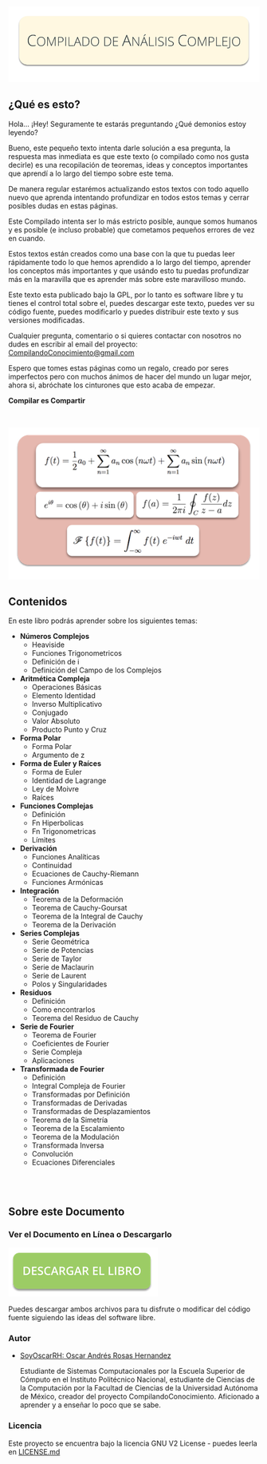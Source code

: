 
![](Graphics/Cover.png)

## ¿Qué es esto?

Hola... ¡Hey! Seguramente te estarás preguntando
    ¿Qué demonios estoy leyendo?

Bueno, este pequeño texto intenta darle solución a esa pregunta,
la respuesta mas inmediata es que este texto (o compilado como nos 
gusta decirle) es una recopilación de teoremas, ideas y conceptos
importantes que aprendí a lo largo del tiempo sobre este tema.

De manera regular estarémos actualizando estos textos con todo
aquello nuevo que aprenda intentando profundizar en todos estos
temas y cerrar posibles dudas en estas páginas.

Este Compilado intenta ser lo más estricto posible, aunque
somos humanos y es posible (e incluso probable) que cometamos
pequeños errores de vez en cuando.

Estos textos están creados como una base con la que tu puedas
leer rápidamente todo lo que hemos aprendido a lo largo del
tiempo, aprender los conceptos más importantes y que usándo
esto tu puedas profundizar más en la maravilla que es aprender
más sobre este maravilloso mundo.

Este texto esta publicado bajo la GPL, por lo tanto es software
libre y tu tienes el control total sobre el, puedes descargar
este texto, puedes ver su código fuente, puedes modificarlo y 
puedes distribuir este texto y sus versiones modificadas.

Cualquier pregunta, comentario o si quieres contactar con
nosotros no dudes en escribir al email del proyecto:
CompilandoConocimiento@gmail.com

Espero que tomes estas páginas como un regalo, creado por
seres imperfectos pero con muchos ánimos de hacer del mundo
un lugar mejor, ahora si, abróchate los cinturones que esto
acaba de empezar.

**Compilar es Compartir**

<br />

[![DownloadButton](Graphics/BookShow.png)](https://CompilandoConocimiento.github.io/LibroAnalisisComplejo/LibroAnalisisComplejo.pdf)

## Contenidos

En este libro podrás aprender sobre los siguientes temas:

- **Números Complejos**
	- Heaviside
	- Funciones Trigonometricos
	- Definición de i
	- Definición del Campo de los Complejos
- **Aritmética Compleja**
	- Operaciones Básicas
	- Elemento Identidad
	- Inverso Multiplicativo
	- Conjugado
	- Valor Absoluto
	- Producto Punto y Cruz
- **Forma Polar**
	-  	Forma Polar
	-   Argumento de z
- **Forma de Euler y Raíces**
	-  	Forma de Euler
	-   Identidad de Lagrange
	-   Ley de Moivre
	-   Raíces
- **Funciones Complejas**
	- Definición
	- Fn Hiperbolicas
	- Fn Trigonometricas
	- Límites
- **Derivación**
	- Funciones Analíticas
	- Continuidad
	- Ecuaciones de Cauchy-Riemann
	- Funciones Armónicas
- **Integración**
	- Teorema de la Deformación
	- Teorema de Cauchy-Goursat
	- Teorema de la Integral de Cauchy
	- Teorema de la Derivación
- **Series Complejas**
	- Serie Geométrica
	- Serie de Potencias
	- Serie de Taylor
	- Serie de Maclaurin
	- Serie de Laurent
	- Polos y Singularidades
- **Residuos**
	- Definición
	- Como encontrarlos
	- Teorema del Residuo de Cauchy
- **Serie de Fourier**
	- Teorema de Fourier
	- Coeficientes de Fourier
	- Serie Compleja
	- Aplicaciones
- **Transformada de Fourier**
	- Definición
	- Integral Compleja de Fourier
	- Transformadas por Definición
	- Transformadas de Derivadas
	- Transformadas de Desplazamientos
	- Teorema de la Simetría
	- Teorema de la Escalamiento
	- Teorema de la Modulación
	- Transformada Inversa
	- Convolución
	- Ecuaciones Diferenciales


<br><br>

## Sobre este Documento

### Ver el Documento en Línea o Descargarlo

[![DownloadButton](Graphics/DownloadButton.png)](https://compilandoconocimiento.github.io/LibroAnalisisComplejo/LibroAnalisisComplejo.pdf)

Puedes descargar ambos archivos para tu disfrute o modificar del código fuente siguiendo las ideas del software libre.


### Autor

* [SoyOscarRH:  Oscar Andrés Rosas Hernandez](https://SoyOscarRH.github.io) 
 
	Estudiante de Sistemas Computacionales por la Escuela Superior de Cómputo en el Instituto Politécnico Nacional,
	estudiante de Ciencias de la Computación por la Facultad de Ciencias de la Universidad Autónoma de México, creador
	del proyecto CompilandoConocimiento.
	Aficionado a aprender y a enseñar lo poco que se sabe.

### Licencia

Este proyecto se encuentra bajo la licencia  GNU V2 License - puedes leerla en [LICENSE.md](LICENSE.md)

<br><br>

